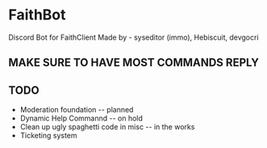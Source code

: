 # FaithBot
Discord Bot for FaithClient
Made by - syseditor (immo), Hebiscuit, devgocri

## MAKE SURE TO HAVE MOST COMMANDS REPLY
## TODO
- Moderation foundation -- planned
- Dynamic Help Commannd -- on hold
- Clean up ugly spaghetti code in misc -- in the works
- Ticketing system